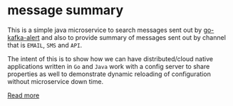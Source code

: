 # message summary


This is a simple java microservice to search messages sent out by
[go-kafka-alert](https://github.com/malike/go-kafka-alert) and also 
to provide summary of messages sent out by channel that is `EMAIL`, `SMS` 
and `API`.

The intent of this is to show how we can have distributed/cloud native applications written in `Go` 
and `Java` work with a config server to share properties as well to demonstrate dynamic 
reloading of configuration without microservice down time.



[Read more](https://malike.github.io/Configuration-Management-For-Microservices-And-Distributed-Systems/)
